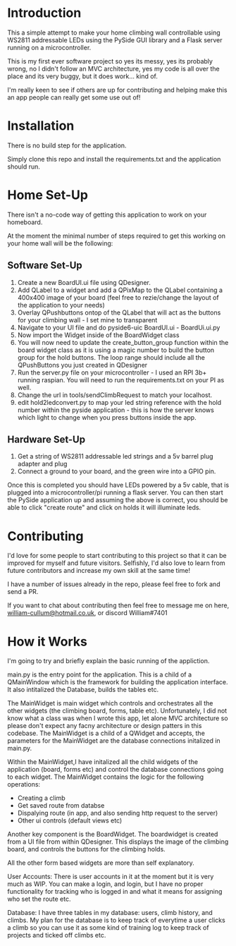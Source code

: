 # Introduction

This a simple attempt to make your home climbing wall controllable using WS2811 addressable LEDs using the PySide GUI library and a Flask server running on a microcontroller. 

This is my first ever software project so yes its messy, yes its probably wrong, no I didn't follow an MVC architecture, yes my code is all over the place and its very buggy, but it does work... kind of. 

I'm really keen to see if others are up for contributing and helping make this an app people can really get some use out of!

# Installation 

There is no build step for the application. 

Simply clone this repo and install the requirements.txt and the application should run. 

# Home Set-Up

There isn't a no-code way of getting this application to work on your homeboard. 

At the moment the minimal number of steps required to get this working on your home wall will be the following:

## Software Set-Up
1. Create a new BoardUI.ui file using QDesigner. 
2. Add QLabel to a widget and add a QPixMap to the QLabel containing a 400x400 image of your board (feel free to rezie/change the layout of the application to your needs)
3. Overlay QPushbuttons ontop of the QLabel that will act as the buttons for your climbing wall - I set mine to transparent
4. Navigate to your UI file and do pyside6-uic BoardUI.ui - BoardUi.ui.py 
5. Now import the Widget inside of the BoardWidget class
6. You will now need to update the create_button_group function within the board widget class as it is using a magic number to build the button group for the hold buttons. The loop range should 
include all the QPushButtons you just created in QDesigner
7. Run the server.py file on your microcontroller - I used an RPI 3b+ running raspian. You will need to run the requirements.txt on your PI as well. 
8. Change the url in tools/sendClimbRequest to match your localhost. 
9. edit hold2ledconvert.py to map your led string reference with the hold number within the pyside application - this is how the server knows which light to change when you press buttons inside the app. 

## Hardware Set-Up 
1. Get a string of WS2811 addressable led strings and a 5v barrel plug adapter and plug 
2. Connect a ground to your board, and the green wire into a GPIO pin. 

Once this is completed you should have LEDs powered by a 5v cable, that is plugged into a microcontroller/pi running a flask server. You can then start the PySide application up and assuming the above is correct, you should be able to click "create route" and click on holds it will illuminate leds. 


# Contributing

I'd love for some people to start contributing to this project so that it can be improved for myself and future visitors. Selfishly, I'd also love to learn from future contributors and increase my own skill at the same time! 

I have a number of issues already in the repo, please feel free to fork and send a PR. 

If you want to chat about contributing then feel free to message me on here, william-cullum@hotmail.co.uk, or discord William#7401

# How it Works
I'm going to try and briefly explain the basic running of the appliction. 

main.py is the entry point for the application. This is a child of a QMainWindow which is the framework for building the application interface. It also intitalized the Database, builds the tables etc.

The MainWidget is main widget which controls and orchestrates all the other widgets (the climbing board, forms, table etc). Unfortunately, I did not know what a class was when I wrote this app, let alone MVC architecture so please don't expect any facny architecture or design patters in this codebase. The MainWidget is a child of a QWidget and accepts, the parameters for the MainWidget are the database connections initalized in main.py. 

Within the MainWidget,I have initalized all the child widgets of the application (board, forms etc) and control the database connections going to each widget. The MainWidget contains the logic for the following operations:
- Creating a climb
- Get saved route from databse
- Dispalying route (in app, and also sending http request to the server)
- Other ui controls (default views etc)

Another key component is the BoardWidget. The boardwidget is created from a UI file from within QDesigner. This displays the image of the climbing board, and controls the buttons for the climbing holds. 

All the other form based widgets are more than self explanatory. 

User Accounts: There is user accounts in it at the moment but it is very much as WIP. You can make a login, and login, but I have no proper functionality for tracking who is logged in and what it means for assigning who set the route etc. 

Database: I have three tables in my database: users, climb history, and climbs. 
My plan for the database is to keep track of everytime a user clicks a climb so you can use it as some kind of training log to keep track of projects and ticked off climbs etc. 

